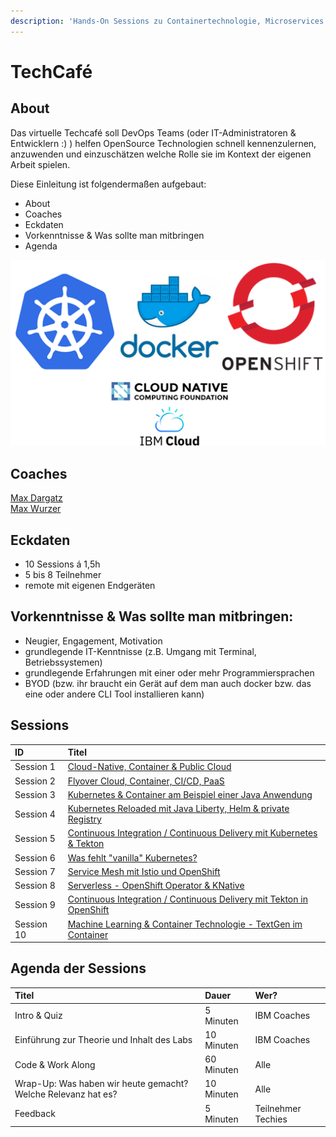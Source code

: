 ```yaml
---
description: 'Hands-On Sessions zu Containertechnologie, Microservices & Kubernetes'
---
```


# TechCafé

## About

Das virtuelle Techcafé soll DevOps Teams \(oder IT-Administratoren & Entwicklern :\) \) helfen OpenSource Technologien schnell kennenzulernen, anzuwenden und einzuschätzen welche Rolle sie im Kontext der eigenen Arbeit spielen.

Diese Einleitung ist folgendermaßen aufgebaut:

* About
* Coaches
* Eckdaten
* Vorkenntnisse & Was sollte man mitbringen
* Agenda

![](.gitbook/assets/image%20%2819%29.png)

## Coaches

[Max Dargatz](https://www.linkedin.com/in/max-dargatz-04851239/)  
[Max Wurzer](https://www.linkedin.com/in/maximilian-wurzer?originalSubdomain=de)

## **Eckdaten**

* 10 Sessions á 1,5h
* 5 bis 8 Teilnehmer
* remote mit eigenen Endgeräten

## **Vorkenntnisse & Was sollte man mitbringen:**

* Neugier, Engagement, Motivation
* grundlegende IT-Kenntnisse \(z.B. Umgang mit Terminal, Betriebssystemen\)
* grundlegende Erfahrungen mit einer oder mehr Programmiersprachen
* BYOD \(bzw. ihr braucht ein Gerät auf dem man auch docker bzw. das eine oder andere CLI Tool installieren kann\)

## Sessions

| ID | Titel |
| :--- | :--- |
| Session 1 | [Cloud-Native, Container & Public Cloud](sessions/app-entwicklung-auf-der-cloud/) |
| Session 2 | [Flyover Cloud, Container, CI/CD, PaaS](sessions/session-2-folgt/) |
| Session 3 | [Kubernetes & Container am Beispiel einer Java Anwendung](sessions/session-3-kubernetes/) |
| Session 4 | [Kubernetes Reloaded mit Java Liberty, Helm & private Registry](sessions/session-4-kubernetes-reloaded-mit-java-liberty/) |
| Session 5 | [Continuous Integration / Continuous Delivery mit Kubernetes & Tekton](sessions/session-5/) |
| Session 6 | [Was fehlt "vanilla" Kubernetes?](sessions/session-6-what-lacks-vanilla-k8s/) |
| Session 7 | [Service Mesh mit Istio und OpenShift](sessions/session-7-service-mesh/) |
| Session 8 | [Serverless - OpenShift Operator & KNative](sessions/session-8-knative-und-serverless/) |
| Session 9 | [Continuous Integration / Continuous Delivery mit Tekton in OpenShift](sessions/untitled/) |
| Session 10 | [Machine Learning & Container Technologie - TextGen im Container](sessions/session-10-deep-learning-und-container/) |

## Agenda der Sessions

| Titel | Dauer | Wer? |
| :--- | :--- | :--- |
| Intro & Quiz | 5 Minuten | IBM Coaches |
| Einführung zur Theorie und Inhalt des Labs | 10 Minuten | IBM Coaches |
| Code & Work Along | 60 Minuten | Alle |
| Wrap-Up: Was haben wir heute gemacht? Welche Relevanz hat es? | 10 Minuten | Alle |
| Feedback | 5 Minuten | Teilnehmer Techies |

